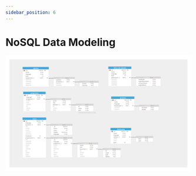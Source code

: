 ```yaml
---
sidebar_position: 6
---
```


# NoSQL Data Modeling
<img src ="https://raw.githubusercontent.com/Capstone-Projects-2023-Fall/project-language-learning-discord-bot/main/images/LanguageBoNoSQLDataModeling.jpg" alt=""/>

